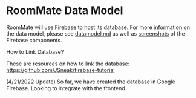 # RoomMate Data Model

RoomMate will use Firebase to host its database. For more information on the data model, please see [datamodel.md](https://github.com/abagramian/RoomMate/blob/main/datamodel/datamodel.md) as well as [screenshots](https://github.com/abagramian/RoomMate/blob/main/datamodel/screenshots) of the Firebase components.

How to Link Database?

These are resources on how to link the database: https://github.com/JSneak/firebase-tutorial

(4/21/2022 Update) So far, we have created the database in Google Firebase. Looking to integrate with the frontend.
